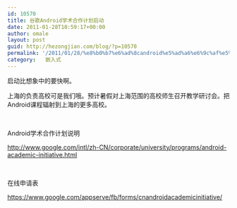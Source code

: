 ```yaml
---
id: 10570
title: 谷歌Android学术合作计划启动
date: 2011-01-28T10:59:17+00:00
author: omale
layout: post
guid: http://hezongjian.com/blog/?p=10570
permalink: '/2011/01/28/%e8%b0%b7%e6%ad%8candroid%e5%ad%a6%e6%9c%af%e5%90%88%e4%bd%9c%e8%ae%a1%e5%88%92%e5%90%af%e5%8a%a8/'
category:   嵌入式  
---
```

启动比想象中的要快啊。

上海的负责高校可是我们哦。预计暑假对上海范围的高校师生召开教学研讨会。把Android课程辐射到上海的更多高校。

&nbsp;

Android学术合作计划说明

<http://www.google.com/intl/zh-CN/corporate/university/programs/android-academic-initiative.html>

&nbsp;

在线申请表

<https://www.google.com/appserve/fb/forms/cnandroidacademicinitiative/>